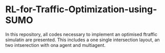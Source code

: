 # RL-for-Traffic-Optimization-using-SUMO
In this repository, all codes necessary to implement an optimised ftraffic simulatin are presented. This includes a one single intersection layout, an two intserection with ona agent and multiagent.
